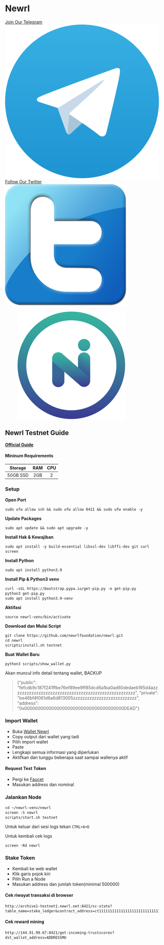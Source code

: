 # Newrl

[Join Our Telegram](https://t.me/BeritaCryptoo) <img src=".gitbook/assets/Tele.png" alt="" data-size="line"> [Follow Our Twitter](https://twitter.com/BeritaCryptoo) <img src=".gitbook/assets/512x512-logo-27152.png" alt="" data-size="line">

<figure><img src=".gitbook/assets/NEWWRL.png" alt=""><figcaption></figcaption></figure>

## Newrl Testnet Guide

****[**Official Guide**](https://docs.newrl.net/Validating/running-validator-node/)****

#### Mininum Requirements

|  Storage | RAM | CPU |
| :------: | :-: | :-: |
| 50GB SSD | 2GB |  2  |

### Setup

**Open Port**

```
sudo ufw allow ssh && sudo ufw allow 8421 && sudo ufw enable -y
```

**Update Packages**

```
sudo apt update && sudo apt upgrade -y
```

**Install Hak & Kewajiban**

```
sudo apt install -y build-essential libssl-dev libffi-dev git curl screen
```

**Install Python**

```
sudo apt install python3.9
```

**Install Pip & Python3 venv**

```
curl -sSL https://bootstrap.pypa.io/get-pip.py -o get-pip.py
python3 get-pip.py
sudo apt install python3.9-venv
```

**Aktifasi**

```
source newrl-venv/bin/activate
```

**Download dan Mulai Script**

```
git clone https://github.com/newrlfoundation/newrl.git
cd newrl
scripts/install.sh testnet
```

**Buat Wallet Baru**

```
python3 scripts/show_wallet.py
```

Akan muncul info detail tentang wallet, BACKUP

> {"public": "fefcdb9c187f241ffbe76ef89ee9ff85dcd6a1ba0ad60dedaeb195d4azzzzzzzzzzzzzzzzzzzzzzzzzzzzzzzzzzzzzzzzzzzzzzzzzzzz", "private": "be46bf4f061d6a6d813005zzzzzzzzzzzzzzzzzzzzzzzzzzz", "address": "0x0000000000000000000000000000000000000DEAD"}

### Import Wallet

* Buka [Wallet Newrl](https://wallet.newrl.net/login?next=/)
* Copy output dari wallet yang tadi
* Pilih import wallet
* Paste&#x20;
* Lengkapi semua informasi yang diperlukan
* Aktifkan dan tunggu beberapa saat sampai wallenya aktif

#### Request Test Token

* Pergi ke [Faucet](https://wallet.newrl.net/faucet/)
* Masukan address dan nominal

### Jalankan Node

```
cd ~/newrl-venv/newrl
screen -S newrl
scripts/start.sh testnet
```

Untuk keluar dari sesi logs tekan `CTRL+A+D`

Untuk kembali cek logs

```
screen -Rd newrl
```

### Stake Token

* Kembali ke web wallet
* Klik garis pojok kiri
* Pilih Run a Node
* Masukan address dan jumlah token(minimal 500000)

#### Cek riwayat transaksi di browser

```
http://archive1-testnet1.newrl.net:8421/sc-state?table_name=stake_ledger&contract_address=ct1111111111111111111111111111111111111115&unique_column=wallet_address&unique_value=ADDRESSMU
```

#### Cek reward mining

```
http://144.91.99.67:8421/get-incoming-trustscores?dst_wallet_address=ADDRESSMU
```
